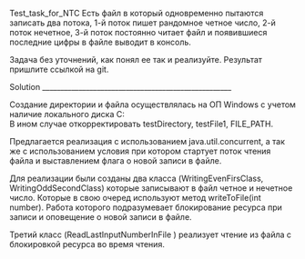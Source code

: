 Test_task_for_NTC
Есть файл в который одновременно пытаются записать два потока, 
1-й поток пишет рандомное четное число, 
2-й поток нечетное, 
3-й поток постоянно читает файл и появившиеся последние цифры в файле выводит в консоль.

Задача без уточнений, как понял ее так и реализуйте. Результат пришлите ссылкой на git.


Solution ____________________________________________________

Создание директории и файла осуществлялась на ОП Windows с учетом наличие локального диска C:\
В ином случае откорректировать testDirectory, testFile1, FILE_PATH.


Предлагается реализация с использованием java.util.concurrent, 
а так же с использованием условия при котором стартует поток чтения файла и выставлением флага о новой записи в файле.

Для реализации были созданы два класса (WritingEvenFirsClass, WritingOddSecondClass) которые записывают в файл четное и нечетное число. 
Которые в свою очеред используют метод writeToFile(int number). Работа которого подразумевает блокирование ресурса при записи и оповещение о новой записи в файле.

Третий класс (ReadLastInputNumberInFile ) реализует чтение из файла с блокировкой ресурса во время чтения. 
